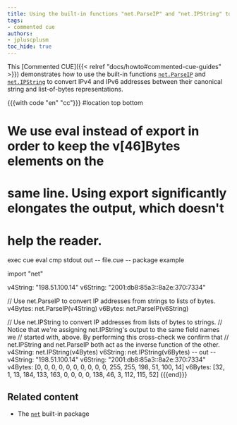 ```yaml
---
title: Using the built-in functions "net.ParseIP" and "net.IPString" to convert between IP address representations
tags:
- commented cue
authors:
- jpluscplusm
toc_hide: true
---
```


This [Commented CUE]({{< relref "docs/howto#commented-cue-guides" >}})
demonstrates how to use the built-in functions
[`net.ParseIP`](https://pkg.go.dev/cuelang.org/go/pkg/net#ParseIP) and
[`net.IPString`](https://pkg.go.dev/cuelang.org/go/pkg/net#IPString)
to convert IPv4 and IPv6 addresses between their canonical string and
list-of-bytes representations.

{{{with code "en" "cc"}}}
#location top bottom

# We use eval instead of export in order to keep the v[46]Bytes elements on the
# same line. Using export significantly elongates the output, which doesn't
# help the reader.
exec cue eval
cmp stdout out
-- file.cue --
package example

import "net"

v4String: "198.51.100.14"
v6String: "2001:db8:85a3::8a2e:370:7334"

// Use net.ParseIP to convert IP addresses from strings to lists of bytes.
v4Bytes: net.ParseIP(v4String)
v6Bytes: net.ParseIP(v6String)

// Use net.IPString to convert IP addresses from lists of bytes to strings.
// Notice that we're assigning net.IPString's output to the same field names we
// started with, above. By performing this cross-check we confirm that
// net.IPString and net.ParseIP both act as the inverse function of the other.
v4String: net.IPString(v4Bytes)
v6String: net.IPString(v6Bytes)
-- out --
v4String: "198.51.100.14"
v6String: "2001:db8:85a3::8a2e:370:7334"
v4Bytes: [0, 0, 0, 0, 0, 0, 0, 0, 0, 0, 255, 255, 198, 51, 100, 14]
v6Bytes: [32, 1, 13, 184, 133, 163, 0, 0, 0, 0, 138, 46, 3, 112, 115, 52]
{{{end}}}

## Related content

- The [`net`](https://pkg.go.dev/cuelang.org/go/pkg/net) built-in package

